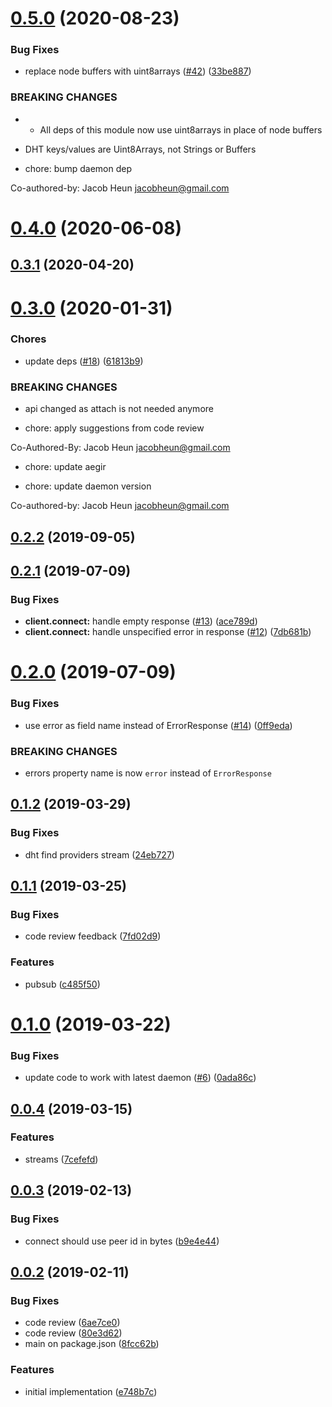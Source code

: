 <a name="0.5.0"></a>
# [0.5.0](https://github.com/libp2p/js-libp2p-daemon-client/compare/v0.4.0...v0.5.0) (2020-08-23)


### Bug Fixes

* replace node buffers with uint8arrays ([#42](https://github.com/libp2p/js-libp2p-daemon-client/issues/42)) ([33be887](https://github.com/libp2p/js-libp2p-daemon-client/commit/33be887))


### BREAKING CHANGES

* - All deps of this module now use uint8arrays in place of node buffers
- DHT keys/values are Uint8Arrays, not Strings or Buffers

* chore: bump daemon dep

Co-authored-by: Jacob Heun <jacobheun@gmail.com>



<a name="0.4.0"></a>
# [0.4.0](https://github.com/libp2p/js-libp2p-daemon-client/compare/v0.3.1...v0.4.0) (2020-06-08)



<a name="0.3.1"></a>
## [0.3.1](https://github.com/libp2p/js-libp2p-daemon-client/compare/v0.3.0...v0.3.1) (2020-04-20)



<a name="0.3.0"></a>
# [0.3.0](https://github.com/libp2p/js-libp2p-daemon-client/compare/v0.2.2...v0.3.0) (2020-01-31)


### Chores

* update deps ([#18](https://github.com/libp2p/js-libp2p-daemon-client/issues/18)) ([61813b9](https://github.com/libp2p/js-libp2p-daemon-client/commit/61813b9))


### BREAKING CHANGES

* api changed as attach is not needed anymore

* chore: apply suggestions from code review

Co-Authored-By: Jacob Heun <jacobheun@gmail.com>

* chore: update aegir

* chore: update daemon version

Co-authored-by: Jacob Heun <jacobheun@gmail.com>



<a name="0.2.2"></a>
## [0.2.2](https://github.com/libp2p/js-libp2p-daemon-client/compare/v0.2.1...v0.2.2) (2019-09-05)



<a name="0.2.1"></a>
## [0.2.1](https://github.com/libp2p/js-libp2p-daemon-client/compare/v0.2.0...v0.2.1) (2019-07-09)


### Bug Fixes

* **client.connect:** handle empty response ([#13](https://github.com/libp2p/js-libp2p-daemon-client/issues/13)) ([ace789d](https://github.com/libp2p/js-libp2p-daemon-client/commit/ace789d))
* **client.connect:** handle unspecified error in response ([#12](https://github.com/libp2p/js-libp2p-daemon-client/issues/12)) ([7db681b](https://github.com/libp2p/js-libp2p-daemon-client/commit/7db681b))



<a name="0.2.0"></a>
# [0.2.0](https://github.com/libp2p/js-libp2p-daemon-client/compare/v0.1.2...v0.2.0) (2019-07-09)


### Bug Fixes

* use error as field name instead of ErrorResponse ([#14](https://github.com/libp2p/js-libp2p-daemon-client/issues/14)) ([0ff9eda](https://github.com/libp2p/js-libp2p-daemon-client/commit/0ff9eda))


### BREAKING CHANGES

* errors property name is now `error` instead of `ErrorResponse`



<a name="0.1.2"></a>
## [0.1.2](https://github.com/libp2p/js-libp2p-daemon-client/compare/v0.1.1...v0.1.2) (2019-03-29)


### Bug Fixes

* dht find providers stream ([24eb727](https://github.com/libp2p/js-libp2p-daemon-client/commit/24eb727))



<a name="0.1.1"></a>
## [0.1.1](https://github.com/libp2p/js-libp2p-daemon-client/compare/v0.1.0...v0.1.1) (2019-03-25)


### Bug Fixes

* code review feedback ([7fd02d9](https://github.com/libp2p/js-libp2p-daemon-client/commit/7fd02d9))


### Features

* pubsub ([c485f50](https://github.com/libp2p/js-libp2p-daemon-client/commit/c485f50))



<a name="0.1.0"></a>
# [0.1.0](https://github.com/libp2p/js-libp2p-daemon-client/compare/v0.0.4...v0.1.0) (2019-03-22)


### Bug Fixes

* update code to work with latest daemon ([#6](https://github.com/libp2p/js-libp2p-daemon-client/issues/6)) ([0ada86c](https://github.com/libp2p/js-libp2p-daemon-client/commit/0ada86c))



<a name="0.0.4"></a>
## [0.0.4](https://github.com/libp2p/js-libp2p-daemon-client/compare/0.0.3...v0.0.4) (2019-03-15)


### Features

* streams ([7cefefd](https://github.com/libp2p/js-libp2p-daemon-client/commit/7cefefd))



<a name="0.0.3"></a>
## [0.0.3](https://github.com/libp2p/js-libp2p-daemon-client/compare/0.0.2...0.0.3) (2019-02-13)


### Bug Fixes

* connect should use peer id in bytes ([b9e4e44](https://github.com/libp2p/js-libp2p-daemon-client/commit/b9e4e44))



<a name="0.0.2"></a>
## [0.0.2](https://github.com/libp2p/js-libp2p-daemon-client/compare/e748b7c...0.0.2) (2019-02-11)


### Bug Fixes

* code review ([6ae7ce0](https://github.com/libp2p/js-libp2p-daemon-client/commit/6ae7ce0))
* code review ([80e3d62](https://github.com/libp2p/js-libp2p-daemon-client/commit/80e3d62))
* main on package.json ([8fcc62b](https://github.com/libp2p/js-libp2p-daemon-client/commit/8fcc62b))


### Features

* initial implementation ([e748b7c](https://github.com/libp2p/js-libp2p-daemon-client/commit/e748b7c))




